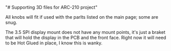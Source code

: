"# Supporting 3D files for ARC-210 project"

All knobs will fit if used with the parlts listed on the main page; some are snug.

The 3.5 SPI display mount does not have any mount points, it's just a braket that will
hold the display in the PCB and the front face. Right now it will need to be Hot Glued
in place, I know this is wanky.
